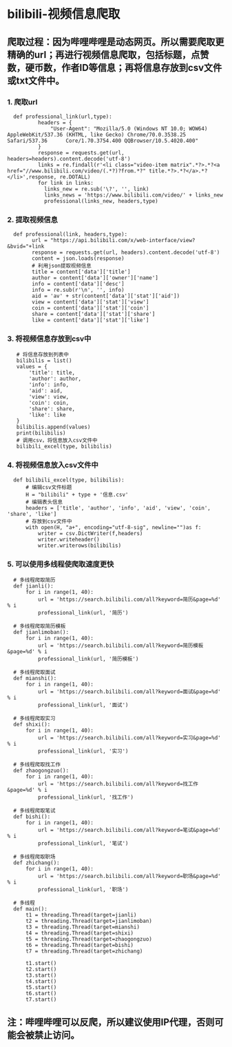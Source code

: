 # bilibili-视频信息爬取
## 爬取过程：因为哔哩哔哩是动态网页。所以需要爬取更精确的url；再进行视频信息爬取，包括标题，点赞数，硬币数，作者ID等信息；再将信息存放到csv文件或txt文件中。
### 1. 爬取url
      def professional_link(url,type):
              headers = {
                  "User-Agent": "Mozilla/5.0 (Windows NT 10.0; WOW64) AppleWebKit/537.36 (KHTML, like Gecko) Chrome/70.0.3538.25 Safari/537.36      Core/1.70.3754.400 QQBrowser/10.5.4020.400"
              }
              response = requests.get(url, headers=headers).content.decode('utf-8')
              links = re.findall(r'<li class="video-item matrix".*?>.*?<a href="//www.bilibili.com/video/(.*?)?from.*?" title.*?>.*?</a>.*?       </li>',response, re.DOTALL)
              for link in links:
                links_new = re.sub('\?', '', link)
                links_news = 'https://www.bilibili.com/video/' + links_new
                professional(links_new, headers,type)
### 2. 提取视频信息
      def professional(link, headers,type):
            url = "https://api.bilibili.com/x/web-interface/view?&bvid="+link
            response = requests.get(url, headers).content.decode('utf-8')
            content = json.loads(response)
            # 利用json提取视频信息
            title = content['data']['title']
            author = content['data']['owner']['name']
            info = content['data']['desc']
            info = re.sub(r'\n', '', info)
            aid = 'av' + str(content['data']['stat']['aid'])
            view = content['data']['stat']['view']
            coin = content['data']['stat']['coin']
            share = content['data']['stat']['share']
            like = content['data']['stat']['like']
### 3. 将视频信息存放到csv中
       # 将信息存放到列表中
       bilibilis = list()
       values = {
           'title': title,
           'author': author,
           'info': info,
           'aid': aid,
           'view': view,
           'coin': coin,
           'share': share,
           'like': like
       }
       bilibilis.append(values)
       print(bilibilis)
       # 调用csv，将信息放入csv文件中
       bilibili_excel(type, bilibilis)
### 4. 将视频信息放入csv文件中
      def bilibili_excel(type, bilibilis):
          # 编辑csv文件标题
          H = "bilibili" + type + '信息.csv'
          # 编辑表头信息
          headers = ['title', 'author', 'info', 'aid', 'view', 'coin', 'share', 'like']
          # 存放到csv文件中
          with open(H, "a+", encoding="utf-8-sig", newline="")as f:
              writer = csv.DictWriter(f,headers)
              writer.writeheader()
              writer.writerows(bilibilis)
### 5. 可以使用多线程使爬取速度更快
      # 多线程爬取简历
      def jianli():
          for i in range(1, 40):
              url = 'https://search.bilibili.com/all?keyword=简历&page=%d' % i
              professional_link(url, '简历')

      # 多线程爬取简历模板
      def jianlimoban():
          for i in range(1, 40):
              url = 'https://search.bilibili.com/all?keyword=简历模板&page=%d' % i
              professional_link(url, '简历模板')

      # 多线程爬取面试
      def mianshi():
          for i in range(1, 40):
              url = 'https://search.bilibili.com/all?keyword=面试&page=%d' % i
              professional_link(url, '面试')

      # 多线程爬取实习
      def shixi():
          for i in range(1, 40):
              url = 'https://search.bilibili.com/all?keyword=实习&page=%d' % i
              professional_link(url, '实习')

      # 多线程爬取找工作
      def zhaogongzuo():
          for i in range(1, 40):
              url = 'https://search.bilibili.com/all?keyword=找工作&page=%d' % i
              professional_link(url, '找工作')

      # 多线程爬取笔试
      def bishi():
          for i in range(1, 40):
              url = 'https://search.bilibili.com/all?keyword=笔试&page=%d' % i
              professional_link(url, '笔试')

      # 多线程爬取职场
      def zhichang():
          for i in range(1, 40):
              url = 'https://search.bilibili.com/all?keyword=职场&page=%d' % i
              professional_link(url, '职场')

      # 多线程
      def main():
          t1 = threading.Thread(target=jianli)
          t2 = threading.Thread(target=jianlimoban)
          t3 = threading.Thread(target=mianshi)
          t4 = threading.Thread(target=shixi)
          t5 = threading.Thread(target=zhaogongzuo)
          t6 = threading.Thread(target=bishi)
          t7 = threading.Thread(target=zhichang)

          t1.start()
          t2.start()
          t3.start()
          t4.start()
          t5.start()
          t6.start()
          t7.start()
## 注：哔哩哔哩可以反爬，所以建议使用IP代理，否则可能会被禁止访问。

